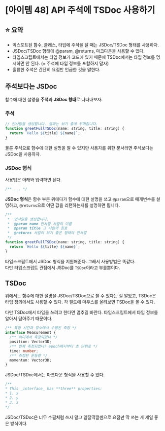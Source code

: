 # [아이템 48] API 주석에 TSDoc 사용하기

## ⭐ 요약
- 익스포트된 함수, 클래스, 타입에 주석을 달 때는 JSDoc/TSDoc 형태를 사용하자.
- JSDoc/TSDoc 형태에 @param, @returns, 마크다운을 사용할 수 있다.
- 타입스크립트에서는 타입 정보가 코드에 있기 때문에 TSDoc에서는 타입 정보를 명시하면 안 된다. (= 주석에 타입 정보를 포함하지 말자)
- 훌륭한 주석은 간단히 요점만 언급한 것을 말한다.


## 주석보다는 JSDoc
함수에 대한 설명을 **주석**과 **JSDoc 형태**로 나타내보자. <br/>


### 주석
```js
// 인사말을 생성합니다. 결과는 보기 좋게 꾸며집니다.
function greetFullTSDoc(name: string, title: string) {
  return `Hello ${title} ${name}`;
}
```
물론 주석으로 함수에 대한 설명을 알 수 있지만 사용자를 위한 문서라면 주석보다는 JSDoc을 사용하자.

### JSDoc 형식
사용법은 아래와 입력하면 된다. 
```js
/** ... */
```

**JSDoc 형식**은 함수 부분 위에다가 함수에 대한 설명을 쓰고 `@param`으로 매개변수를 설명하고, `@returns`으로 어떤 값을 리턴하는지를 설명하면 됩니다.

```js
/**
 *  인사말을 생성합니다.
 *  @param name 인사할 사람의 이름
 *  @param title 그 사람의 칭호
 *  @returns 사람이 보기 좋은 형태의 인사말
 */
function greetFullTSDoc(name: string, title: string) {
  return `Hello ${title} ${name}`;
}
```

타입스크립트에서 JSDoc 형식을 지원해준다. 그래서 사용방법은 똑같다. <br/>
다만 타입스크립트 관점에서 JSDoc를 `TSDoc`이라고 부를뿐이다.

## TSDoc
위에서는 함수에 대한 설명을 JSDoc/TSDoc으로 쓸 수 있다는 걸 알았고, TSDoc은 타입 정의에서도 사용할 수 있다.
각 필드에 마우스를 올려보면 TSDoc을 볼 수 있다. <br/>

다만 TSDoc에서 타입을 쓰려고 한다면 멈추길 바란다. 
타입스크립트에서 타입 정보를 알아서 담아주기 때문이다. 


```ts
/** 특정 시간과 장소에서 수행된 측정 */
interface Measurement {
  /** 어디에서 측정되었나 */
  position: Vector3D;
  /** 언제 측정되었나? epoch에서부터 초 단위로 */
  time: number;
  /** 측정된 운동량 */
  momentum: Vector3D;
}
```

JSDoc/TSDoc에서는 마크다운 형식을 사용할 수 있다. 

```ts
/**
* This _interface_ has **three** properties:
* 1. x
* 2. y
* 3. z
*/
```

JSDoc/TSDoc은 너무 수필처럼 쓰지 말고 알잘딱깔센으로 요점만 딱 쓰는 게 제일 좋은 방식이다.
